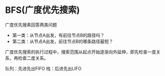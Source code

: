 # BFS(广度优先搜索)

广度优先搜素回答两类问题

- 第一类：从节点A出发，有前往节点B的路径吗？
- 第二类：从节点A出发，前往节点B的哪条路径最短？

广度优先搜索的执行过程中，搜索范围从起点开始逐渐向外延伸，即先检查一度关系，再检查二度关系。

队列：先进先出FIFO
栈：后进先出LIFO
